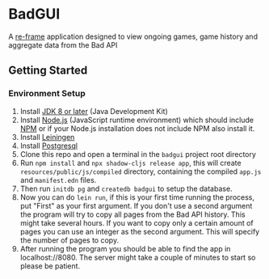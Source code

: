 # BadGUI

A [re-frame](https://github.com/day8/re-frame) application designed to view ongoing games, game history and aggregate data from the Bad API

## Getting Started

### Environment Setup

1. Install [JDK 8 or later](https://openjdk.java.net/install/) (Java Development Kit)
2. Install [Node.js](https://nodejs.org/) (JavaScript runtime environment) which should include
   [NPM](https://docs.npmjs.com/cli/npm) or if your Node.js installation does not include NPM also install it.
3. Install [Leiningen](https://leiningen.org/#install)
4. Install [Postgresql](https://www.postgresql.org/download/)  
5. Clone this repo and open a terminal in the `badgui` project root directory
6. Run `npm install` and `npx shadow-cljs release app`, this will create `resources/public/js/compiled` directory, containing the compiled `app.js` and `manifest.edn` files.
7. Then run `initdb pg` and `createdb badgui` to setup the database.
8. Now you can do `lein run`, if this is your first time running the process, put "First" as your first argument. If you don't use a second argument the program will try to copy all pages from the Bad API history. This might take several hours. If you want to copy only a certain amount of pages you can use an integer as the second argument. This will specify the number of pages to copy.
9. After running the program you should be able to find the app in localhost://8080. The server might take a couple of minutes to start so please be patient.
